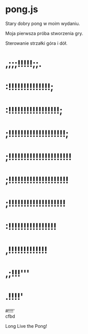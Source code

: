 # pong.js
Stary dobry pong w moim wydaniu.

Moja pierwsza próba stworzenia gry.

Sterowanie strzałki góra i dół.
#
#          ,;;;!!!!!;;.
#        :!!!!!!!!!!!!!!;
#      :!!!!!!!!!!!!!!!!!;
#     ;!!!!!!!!!!!!!!!!!!!;
#    ;!!!!!!!!!!!!!!!!!!!!!
#    ;!!!!!!!!!!!!!!!!!!!!
#    ;!!!!!!!!!!!!!!!!!!!
#     :!!!!!!!!!!!!!!!!
#      ,!!!!!!!!!!!!!
#   ,;!!!'''
# .!!!!'
#!!!!'                          
cfbd

Long Live the Pong!
